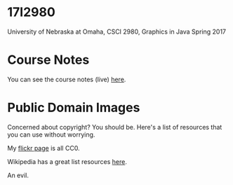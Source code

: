 # 17I2980
University of Nebraska at Omaha, CSCI 2980, Graphics in Java Spring 2017

# Course Notes
You can see the course notes (live) [here](https://1drv.ms/o/s!AmCUMqdaJyCSgb91UAJx9VDurhosRw).

# Public Domain Images
Concerned about copyright? You should be. Here's a list of resources that you can use without worrying.

My [flickr page](https://www.flickr.com/photos/bricksphd/) is all CC0.

Wikipedia has a great list resources [here](https://en.wikipedia.org/wiki/Wikipedia:Public_domain_image_resources).

An evil.



